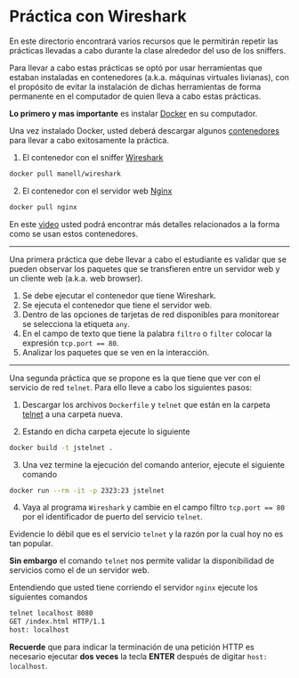 # Práctica con Wireshark

En este directorio encontrará varios recursos que le permitirán repetir las prácticas llevadas a cabo durante la clase alrededor del uso de los sniffers.

Para llevar a cabo estas prácticas se optó por usar herramientas que estaban instaladas en contenedores (a.k.a. máquinas virtuales livianas), con el propósito de evitar la instalación de dichas herramientas de forma permanente en el computador de quien lleva a cabo estas prácticas.

**Lo primero y mas importante** es instalar [Docker](https://docs.docker.com/engine/installation/) en su computador.

Una vez instalado Docker, usted deberá descargar algunos [contenedores](https://en.wikipedia.org/wiki/Docker_(software)) para llevar a cabo exitosamente la práctica.

1. El contenedor con el sniffer [Wireshark](https://hub.docker.com/r/manell/wireshark/)

```bash
docker pull manell/wireshark
```

2. El contenedor con el servidor web [Nginx](https://hub.docker.com/_/nginx/)

```bash
docker pull nginx
```

En este [video](https://youtu.be/3ucnHOPQmFk) usted podrá encontrar más detalles relacionados a la forma como se usan estos contenedores.

---

Una primera práctica que debe llevar a cabo el estudiante es validar que se pueden observar los paquetes que se transfieren entre un servidor web y un cliente web (a.k.a. web browser). 
1. Se debe ejecutar el contenedor que tiene Wireshark.
2. Se ejecuta el contenedor que tiene el servidor web.
3. Dentro de las opciones de tarjetas de red disponibles para monitorear se selecciona la etiqueta `any`.
4. En el campo de texto que tiene la palabra `filtro` o `filter` colocar la expresión `tcp.port == 80`.
5. Analizar los paquetes que se ven en la interacción.

--- 

Una segunda práctica que se propone es la que tiene que ver con el servicio de red `telnet`. 
Para ello lleve a cabo los siguientes pasos: 

1. Descargar los archivos `Dockerfile` y `telnet` que están en la carpeta [telnet](https://github.com/josanabr/computernetworks/tree/master/sniffer/telnet) a una carpeta nueva.

2. Estando en dicha carpeta ejecute lo siguiente

```bash
docker build -t jstelnet .
```

3. Una vez termine la ejecución del comando anterior, ejecute el siguiente comando

```bash
docker run --rm -it -p 2323:23 jstelnet
```

4. Vaya al programa `Wireshark` y cambie en el campo filtro `tcp.port == 80` por el identificador de puerto del servicio `telnet`.

Evidencie lo débil que es el servicio `telnet` y la razón por la cual hoy no es tan popular.

**Sin embargo** el comando `telnet` nos permite validar la disponibilidad de servicios como el de un servidor web.

Entendiendo que usted tiene corriendo el servidor `nginx` ejecute los siguientes comandos

```bash
telnet localhost 8080
GET /index.html HTTP/1.1
host: localhost

```

**Recuerde** que para indicar la terminación de una petición HTTP es necesario ejecutar **dos veces** la tecla **ENTER** después de digitar `host: localhost`.
